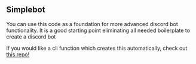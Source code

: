## Simplebot

You can use this code as a foundation for more advanced discord bot functionality. It is a good starting point eliminating all needed boilerplate to create a discord bot 

If you would like a cli function which creates this automatically, check out [this repo!](https://github.com/daminals/rust-discordbot-init)
